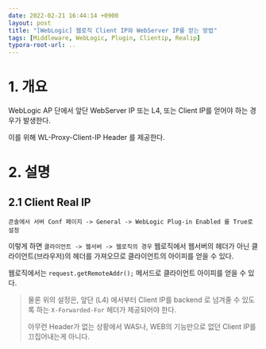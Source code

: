 ```yaml
---
date: 2022-02-21 16:44:14 +0900
layout: post
title: "[WebLogic] 웹로직 Client IP와 WebServer IP를 얻는 방법"
tags: [Middleware, WebLogic, Plugin, Clientip, Realip]
typora-root-url: ..
---
```


# 1. 개요

WebLogic AP 단에서 앞단 WebServer IP 또는 L4, 또는 Client IP를 얻어야 하는 경우가 발생한다.

이를 위해 WL-Proxy-Client-IP Header 를 제공한다.




# 2. 설명

## 2.1 Client Real IP

`콘솔에서 서버 Conf 페이지 -> General -> WebLogic Plug-in Enabled 를 True로 설정`

이렇게 하면 `클라이언트 -> 웹서버 -> 웹로직의 경우` 웹로직에서 웹서버의 헤더가 아닌 클라이언트(브라우저)의 헤더를 가져오므로 클라이언트의 아이피를 얻을 수 있다.

웹로직에서는 `request.getRemoteAddr();` 메서드로 클라이언트 아이피를 얻을 수 있다.



> 물론 위의 설정은, 앞단 (L4) 에서부터 Client IP를 backend 로 넘겨줄 수 있도록 하는 `X-Forwarded-For` 헤더가 제공되어야 한다.
>
> 아무런 Header가 없는 상황에서 WAS나, WEB의 기능만으로 없던 Client IP를 끄집어내는게 아니다.
